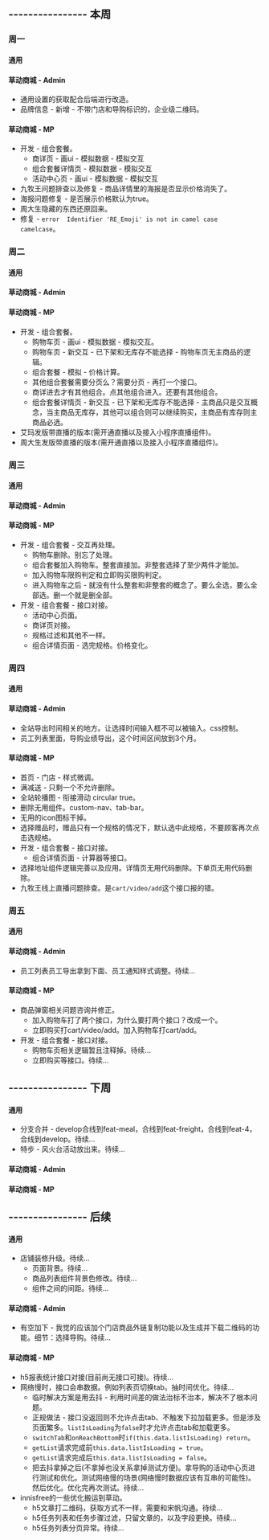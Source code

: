 ## ---------------- 本周

### 周一
#### 通用
#### 草动商城 - Admin
* 通用设置的获取配合后端进行改造。
* 品牌信息 - 新增 - 不带门店和导购标识的，企业级二维码。
#### 草动商城 - MP
* 开发 - 组合套餐。
  - 商详页 - 画ui - 模拟数据 - 模拟交互
  - 组合套餐详情页 - 模拟数据 - 模拟交互
  - 活动中心页 - 画ui - 模拟数据 - 模拟交互
* 九牧王问题排查以及修复 - 商品详情里的海报是否显示价格消失了。
* 海报问题修复 - 是否展示价格默认为true。
* 周大生隐藏的东西还原回来。
* 修复 - `error  Identifier 'RE_Emoji' is not in camel case  camelcase`。

### 周二
#### 通用
#### 草动商城 - Admin
#### 草动商城 - MP
* 开发 - 组合套餐。
  - 购物车页 - 画ui - 模拟数据 - 模拟交互。
  - 购物车页 - 新交互 - 已下架和无库存不能选择 - 购物车页无主商品的逻辑。
  - 组合套餐 - 模拟 - 价格计算。
  - 其他组合套餐需要分页么？需要分页 - 再打一个接口。
  - 商详进去才有其他组合。点其他组合进入。还要有其他组合。
  - 组合套餐详情页 - 新交互 - 已下架和无库存不能选择 - 主商品只是交互概念，当主商品无库存，其他可以组合则可以继续购买，主商品有库存则主商品必选。
* 艾玛发版带直播的版本(需开通直播以及接入小程序直播组件)。
* 周大生发版带直播的版本(需开通直播以及接入小程序直播组件)。

### 周三
#### 通用
#### 草动商城 - Admin
#### 草动商城 - MP
* 开发 - 组合套餐 - 交互再处理。
  - 购物车删除。别忘了处理。
  - 组合套餐加入购物车。整套直接加。非整套选择了至少两件才能加。
  - 加入购物车限购判定和立即购买限购判定。
  - 进入购物车之后 - 就没有什么整套和非整套的概念了。要么全选，要么全部选。删一个就是删全部。
* 开发 - 组合套餐 - 接口对接。
  - 活动中心页面。
  - 商详页对接。
  - 规格过滤和其他不一样。
  - 组合详情页面 - 选完规格。价格变化。

### 周四
#### 通用
#### 草动商城 - Admin
* 全站导出时间相关的地方。让选择时间输入框不可以被输入。css控制。
* 员工列表里面，导购业绩导出，这个时间区间放到3个月。
#### 草动商城 - MP
* 首页 - 门店 - 样式微调。
* 满减送 - 只剩一个不允许删除。
* 全站轮播图 - 衔接滑动 circular true。
* 删除无用组件。custom-nav、tab-bar。
* 无用的icon图标干掉。
* 选择赠品时，赠品只有一个规格的情况下，默认选中此规格，不要顾客再次点击选规格。
* 开发 - 组合套餐 - 接口对接。
  - 组合详情页面 - 计算器等接口。
* 选择地址组件逻辑完善以及应用。详情页无用代码删除。下单页无用代码删除。
* 九牧王线上直播问题排查。是`cart/video/add`这个接口报的错。

### 周五
#### 通用
#### 草动商城 - Admin
* 员工列表员工导出拿到下面、员工通知样式调整。待续...
#### 草动商城 - MP
* 商品弹窗相关问题咨询并修正。
  - 加入购物车打了两个接口，为什么要打两个接口？改成一个。
  - 立即购买打cart/video/add。加入购物车打cart/add。
* 开发 - 组合套餐 - 接口对接。
  - 购物车页相关逻辑暂且注释掉。待续...
  - 立即购买等接口。待续...

## ---------------- 下周
#### 通用
* 分支合并 - develop合线到feat-meal，合线到feat-freight，合线到feat-4，合线到develop。待续...
* 特步 - 风火台活动放出来。待续...
#### 草动商城 - Admin
#### 草动商城 - MP

## ---------------- 后续
#### 通用
* 店铺装修升级。待续...
  - 页面背景。待续...
  - 商品列表组件背景色修改。待续...
  - 组件之间的间距。待续...
#### 草动商城 - Admin
* 有空加下 - 我觉的应该加个门店商品外链复制功能以及生成并下载二维码的功能。细节：选择导购。待续...
#### 草动商城 - MP
* h5报表统计接口对接(目前尚无接口可接)。待续...
* 网络慢时，接口会串数据。例如列表页切换tab。抽时间优化。待续...
  - 临时解决方案是用去抖 - 利用时间差的做法治标不治本，解决不了根本问题。
  - 正规做法 - 接口没返回则不允许点击tab、不触发下拉加载更多。但是涉及页面繁多。`listIsLoading`为`false`时才允许点击tab和加载更多。
  - `switchTab`和`onReachBottom`时`if(this.data.listIsLoading) return`。
  - `getList`请求完成前`this.data.listIsLoading = true`。
  - `getList`请求完成后`this.data.listIsLoading = false`。
  - 把去抖拿掉之后(不拿掉也没关系拿掉测试方便)。拿导购的活动中心页进行测试和优化。测试网络慢的场景(网络慢时数据应该有互串的可能性)。然后优化。优化完再次测试。待续...
* innisfree的一些优化搬运到草动。
  - h5文章打二维码，获取方式不一样，需要和宋帆沟通。待续...
  - h5任务列表和任务步骤过滤，只留文章的，以及字段更换。待续...
  - h5任务列表分页异常。待续...
